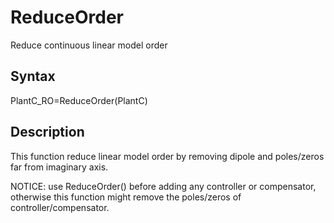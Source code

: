 ReduceOrder
===
Reduce continuous linear model order

Syntax
---
PlantC_RO=ReduceOrder(PlantC)

Description
---
This function reduce linear model order by removing dipole and poles/zeros far from imaginary axis.

NOTICE: use ReduceOrder() before adding any controller or compensator, otherwise this function might remove the poles/zeros of controller/compensator.
